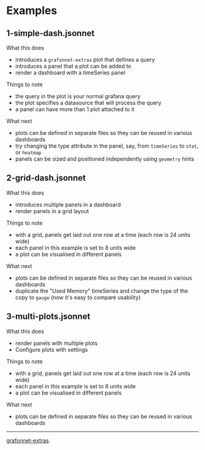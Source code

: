 # Examples

## 1-simple-dash.jsonnet

What this does
- introduces a `grafonnet-extras` plot that defines a query
- introduces a panel that a plot can be added to
- render a dashboard with a timeSeries panel

Things to note
- the query in the plot is your normal grafana query
- the plot specifies a datasource that will process the query
- a panel can have more than 1 plot attached to it

What next
- plots can be defined in separate files so they can be reused in various dashboards
- try changing the type attribute in the panel, say, from `timeSeries` to `stat`, or `heatmap`
- panels can be sized and positioned independently using `geometry` hints

## 2-grid-dash.jsonnet

What this does
- introduces multiple panels in a dashboard
- render panels in a grid layout

Things to note
- with a grid, panels get laid out one row at a time (each row is 24 units wide)
- each panel in this example is set to 8 units wide
- a plot can be visualised in different panels

What next
- plots can be defined in separate files so they can be reused in various dashboards
- duplicate the "Used Memory" timeSeries and change the type of the copy to `gauge` (now it's easy to compare usability)

## 3-multi-plots.jsonnet

What this does
- render panels with multiple plots
- Configure plots with settings

Things to note
- with a grid, panels get laid out one row at a time (each row is 24 units wide)
- each panel in this example is set to 8 units wide
- a plot can be visualised in different panels

What next
- plots can be defined in separate files so they can be reused in various dashboards

----

[grafonnet-extras](../README.md).